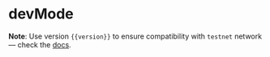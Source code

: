 <script setup>
  import { data } from '../../versions.data'
  const { version } = data
</script>

# devMode

**Note**: Use version `{{version}}` to ensure compatibility with `testnet` network — check the [docs](https://docs.fuel.network/guides/installation/#using-the-latest-toolchain).
